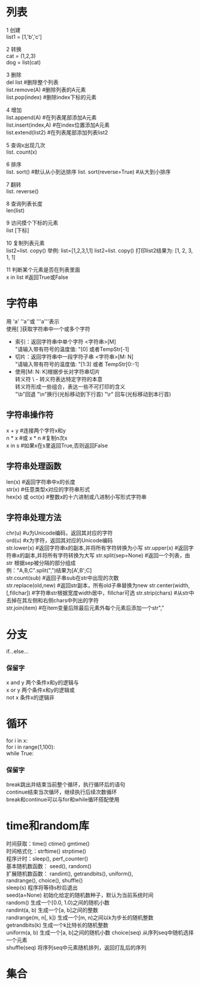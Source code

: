 # 列表
1 创建  
list1 = [1,'b','c']

2 转换  
cat = (1,2,3)  
dog = list(cat)  

3 删除  
del list #删除整个列表  
list.remove(A) #删除列表的A元素  
list.pop(index) #删除index下标的元素  

4 增加  
list.append(A) #在列表尾部添加A元素  
list.insert(index,A) #在index位置添加A元素  
list.extend(list2) #在列表尾部添加列表list2  

5 查询x出现几次  
list. count(x)  

6 排序  
list. sort() #默认从小到达排序
list. sort(reverse=True) #从大到小排序  

7 翻转  
list. reverse()  

8 查询列表长度  
len(list)  

9 访问摸个下标的元素  
list [下标]  

10 复制列表元素  
list2=list. copy()
举例:
list=[1,2,3,1,1]
list2=list. copy()
打印list2结果为: [1, 2, 3, 1, 1]  

11 判断某个元素是否在列表里面  
x in list #返回True或False

#  字符串
用 'a' ''a''或 '''a'''表示  
使用[ ]获取字符串中一个或多个字符
- 索引：返回字符串中单个字符	<字符串>[M]  
"请输入带有符号的温度值: "[0]	或者TempStr[-1]
- 切片：返回字符串中一段字符子串  <字符串>[M: N]  
  "请输入带有符号的温度值: "[1:3] 或者 TempStr[0:-1]  
- 使用[M: N: K]根据步长对字符串切片  
转义符 \   - 转义符表达特定字符的本意  
转义符形成一些组合，表达一些不可打印的含义  
"\b"回退	"\n"换行(光标移动到下行首)	"\r" 回车(光标移动到本行首)

## 字符串操作符  
x + y  #连接两个字符x和y  
n * x  #或 x * n  #复制n次x  
x in s   #如果x在s里返回True,否则返回False

## 字符串处理函数  
len(x)  #返回字符串中x的长度  
str(x)  #任意类型x对应的字符串形式  
hex(x) 或 oct(x)  #整数x的十六进制或八进制小写形式字符串  

## 字符串处理方法  
chr(u)  #u为Unicode编码，返回其对应的字符  
ord(u)  #x为字符，返回其对应的Unicode编码  
str.lower(x)  #返回字符串x的副本,并将所有字符转换为小写
str.upper(x)  #返回字符串x的副本,并将所有字符转换为大写
str.split(sep=None)  #返回一个列表，由str 根据sep被分隔的部分组成  
例："A,B,C".split(",")结果为[A',B';C]   
str.count(sub)  #返回子串sub在str中出现的次数  
str.replace(old,new)  #返回str副本，所有old子串替换为new
str.center(width,[,fillchar])   #字符串str根据宽度width居中，fillchar可选
str.strip(chars)  #从str中去掉在其左侧和右侧chars中列出的字符  
str.join(item)  #在item变量后除最后元素外每个元素后添加一个str","   

# 分支  
if...else...  
### 保留字  
x and y  两个条件x和y的逻辑与  
x or y  两个条件x和y的逻辑或  
not x  条件x的逻辑非  

# 循环
for i in x:  
for i in range(1,100):  
while True:  
### 保留字
break跳出并结束当前整个循环，执行循环后的语句  
continue结束当次循环，继续执行后续次数循环  
break和continue可以与for和while循环搭配使用  

# time和random库  
时间获取：time()	ctime()	gmtime()  
时间格式化：strftime()	strptime()  
程序计时：sleep(), perf_counter()  
基本随机数函数： seed(), random()  
扩展随机数函数： randint(), getrandbits(), uniform(),  
randrange(), choice(), shuffle()  
sleep(s)  程序将等待s秒后退出  
seed(a=None)  初始化给定的随机数种子，默认为当前系统时间  
random()  生成一个[0.0, 1.0)之间的随机小数  
randint(a, b)  生成一个[a, b]之间的整数  
randrange(m, n[, k])  生成一个[m, n)之间以k为步长的随机整数  
getrandbits(k)  生成一个k比特长的随机整数  
uniform(a, b)  生成一个[a, b]之间的随机小数
choice(seq)  从序列seq中随机选择一个元素  
shuffle(seq)  将序列seq中元素随机排列，返回打乱后的序列  

# 集合  
